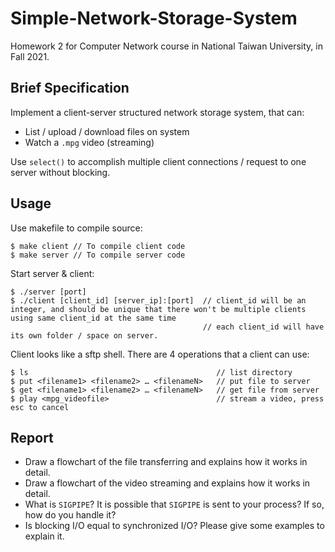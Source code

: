 # Simple-Network-Storage-System
Homework 2 for Computer Network course in National Taiwan University, in Fall 2021.


## Brief Specification
Implement a client-server structured network storage system, that can:
+ List / upload / download files on system
+ Watch a `.mpg` video (streaming)

Use `select()` to accomplish multiple client connections / request to one server without blocking.
## Usage
Use makefile to compile source:
```
$ make client // To compile client code
$ make server // To compile server code
```

Start server & client:
```
$ ./server [port]
$ ./client [client_id] [server_ip]:[port]  // client_id will be an integer, and should be unique that there won't be multiple clients using same client_id at the same time
                                           // each client_id will have its own folder / space on server.
```

Client looks like a sftp shell. There are 4 operations that a client can use:
```
$ ls                                          // list directory
$ put <filename1> <filename2> … <filenameN>   // put file to server
$ get <filename1> <filename2> … <filenameN>   // get file from server
$ play <mpg_videofile>                        // stream a video, press esc to cancel
```

## Report
+ Draw a flowchart of the file transferring and explains how it works in detail.
+ Draw a flowchart of the video streaming and explains how it works in detail.
+ What is `SIGPIPE`? It is possible that `SIGPIPE` is sent to your process? If so, how do you handle it?
+ Is blocking I/O equal to synchronized I/O? Please give some examples to explain it.
